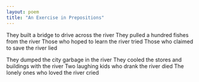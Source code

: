 ```yaml
---
layout: poem
title: "An Exercise in Prepositions"
---
```


They built a bridge to drive
  across the river
They pulled a hundred fishes
  from the river
Those who hoped to learn
  the river
  tried
Those who claimed to save
  the river
  lied

They dumped the city garbage
  in the river
They cooled the stores and buildings
  with the river
Two laughing kids who drank
  the river
  died
The lonely ones who loved
  the river
  cried
